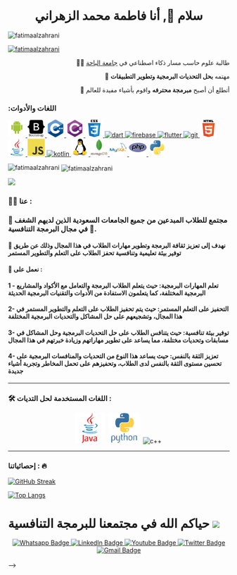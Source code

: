<!-- سلام , أنا فاطمة الزهراني 
طالبة علوم حاسب مسار ذكاء اصطناعي في جامعة الباحة
مهتمه بحل التحديات البرمجية وتطوير التطبيقات
أتطلع أن أصبح مبرمجة محترفه واقوم بأشياء مفيدة للعالم
 -->
<h1 align="center">سلام 👋, أنا فاطمة محمد الزهراني</h1>
<p align="left"> <img src="https://komarev.com/ghpvc/?username=fatimaalzahrani&label=Profile%20views&color=0e75b6&style=flat" alt="fatimaalzahrani" /> </p>
<p align="left"> <a href="https://github.com/ryo-ma/github-profile-trophy"><img src="https://github-profile-trophy.vercel.app/?username=fatimaalzahrani" alt="fatimaalzahrani" /></a> </p>
<div align="right">

👨‍💻 طالبة علوم حاسب مسار ذكاء اصطناعي في [جامعة الباحة](https://bu.edu.sa/ar/home)

🤩 مهتمه **بحل التحديات البرمجية وتطوير التطبيقات**

🔭 أتطلع أن أصبح **مبرمجة محترفه** واقوم بأشياء مفيدة للعالم 
</div>

<p align="right">
</p>

<h3 align="left">:اللغات والأدوات </h3>
<p align="left"> <a href="https://developer.android.com" target="_blank" rel="noreferrer"> <img src="https://raw.githubusercontent.com/devicons/devicon/master/icons/android/android-original-wordmark.svg" alt="android" width="40" height="40"/> </a> <a href="https://getbootstrap.com" target="_blank" rel="noreferrer"> <img src="https://raw.githubusercontent.com/devicons/devicon/master/icons/bootstrap/bootstrap-plain-wordmark.svg" alt="bootstrap" width="40" height="40"/> </a> <a href="https://www.w3schools.com/cpp/" target="_blank" rel="noreferrer"> <img src="https://raw.githubusercontent.com/devicons/devicon/master/icons/cplusplus/cplusplus-original.svg" alt="cplusplus" width="40" height="40"/> </a> <a href="https://www.w3schools.com/cs/" target="_blank" rel="noreferrer"> <img src="https://raw.githubusercontent.com/devicons/devicon/master/icons/csharp/csharp-original.svg" alt="csharp" width="40" height="40"/> </a> <a href="https://www.w3schools.com/css/" target="_blank" rel="noreferrer"> <img src="https://raw.githubusercontent.com/devicons/devicon/master/icons/css3/css3-original-wordmark.svg" alt="css3" width="40" height="40"/> </a> <a href="https://dart.dev" target="_blank" rel="noreferrer"> <img src="https://www.vectorlogo.zone/logos/dartlang/dartlang-icon.svg" alt="dart" width="40" height="40"/> </a> <a href="https://firebase.google.com/" target="_blank" rel="noreferrer"> <img src="https://www.vectorlogo.zone/logos/firebase/firebase-icon.svg" alt="firebase" width="40" height="40"/> </a> <a href="https://flutter.dev" target="_blank" rel="noreferrer"> <img src="https://www.vectorlogo.zone/logos/flutterio/flutterio-icon.svg" alt="flutter" width="40" height="40"/> </a> <a href="https://git-scm.com/" target="_blank" rel="noreferrer"> <img src="https://www.vectorlogo.zone/logos/git-scm/git-scm-icon.svg" alt="git" width="40" height="40"/> </a> <a href="https://www.w3.org/html/" target="_blank" rel="noreferrer"> <img src="https://raw.githubusercontent.com/devicons/devicon/master/icons/html5/html5-original-wordmark.svg" alt="html5" width="40" height="40"/> </a> <a href="https://www.java.com" target="_blank" rel="noreferrer"> <img src="https://raw.githubusercontent.com/devicons/devicon/master/icons/java/java-original.svg" alt="java" width="40" height="40"/> </a> <a href="https://developer.mozilla.org/en-US/docs/Web/JavaScript" target="_blank" rel="noreferrer"> <img src="https://raw.githubusercontent.com/devicons/devicon/master/icons/javascript/javascript-original.svg" alt="javascript" width="40" height="40"/> </a> <a href="https://kotlinlang.org" target="_blank" rel="noreferrer"> <img src="https://www.vectorlogo.zone/logos/kotlinlang/kotlinlang-icon.svg" alt="kotlin" width="40" height="40"/> </a> <a href="https://www.linux.org/" target="_blank" rel="noreferrer"> <img src="https://raw.githubusercontent.com/devicons/devicon/master/icons/linux/linux-original.svg" alt="linux" width="40" height="40"/> </a> <a href="https://www.mongodb.com/" target="_blank" rel="noreferrer"> <img src="https://raw.githubusercontent.com/devicons/devicon/master/icons/mongodb/mongodb-original-wordmark.svg" alt="mongodb" width="40" height="40"/> </a> <a href="https://www.mysql.com/" target="_blank" rel="noreferrer"> <img src="https://raw.githubusercontent.com/devicons/devicon/master/icons/mysql/mysql-original-wordmark.svg" alt="mysql" width="40" height="40"/> </a> <a href="https://www.php.net" target="_blank" rel="noreferrer"> 
 <img src="https://raw.githubusercontent.com/devicons/devicon/master/icons/php/php-original.svg" alt="php" width="40" height="40"/> </a> <a href="https://www.python.org" target="_blank" rel="noreferrer"> 
 <img src="https://raw.githubusercontent.com/devicons/devicon/master/icons/python/python-original.svg" alt="python" width="40" height="40"/> </a> </p>

<p><img align="left" src="https://github-readme-stats.vercel.app/api/top-langs?username=fatimaalzahrani&show_icons=true&locale=en&layout=compact" alt="fatimaalzahrani" /></p>

<p>&nbsp;<img align="center" src="https://github-readme-stats.vercel.app/api?username=fatimaalzahrani&show_icons=true&locale=en" alt="fatimaalzahrani" /></p>

<!-- ## مجتمع البرمجة التنافسية 


<div id="header" align="center">
<!--   <img src="https://media4.giphy.com/media/hpXdHPfFI5wTABdDx9/giphy.gif?cid=ecf05e47svoqlujyys5zh9k9br5w55fhiw8cespm4jo070ga&rid=giphy.gif&ct=g" width="300"/> -->
  <img src="https://user-images.githubusercontent.com/128253849/226133594-a8e48796-d947-4669-9674-ccb21c7f5505.jpg" width="600"/>
</div>

### :woman_technologist: عنا :

### مجتمع للطلاب المبدعين من جميع الجامعات السعودية الذين لديهم الشغف 🤩 في مجال البرمجة التنافسية 🤖.
<!-- <img src="https://media.giphy.com/media/WUlplcMpOCEmTGBtBW/giphy.gif" width="30">
 -->

#### :seedling: نهدف إلى تعزيز ثقافة البرمجة وتطوير مهارات الطلاب في هذا المجال وذلك عن طريق توفير بيئة تعليمية وتنافسية تحفز الطلاب على التعلم والتطوير المستمر

 #### :telescope:   نعمل على : 
 
#### 1 - تعلم المهارات البرمجية: حيث يتعلم الطلاب البرمجة والتعامل مع الأكواد والمشاريع البرمجية المختلفة، كما يتعلمون الاستفادة من الأدوات والتقنيات البرمجية الحديثة

#### 2- التحفيز على التعلم المستمر: حيث يتم تحفيز الطلاب على التعلم والتطوير المستمر في هذا المجال، وتشجيعهم على حل المشاكل والتحديات البرمجية المختلفة

#### 3- توفير بيئة تنافسية: حيث يتنافس الطلاب على حل التحديات البرمجية وحل المشاكل في مسابقات وتحديات مختلفة، مما يساعد على تطوير مهاراتهم وزيادة خبرتهم في هذا المجال

#### 4- تعزيز الثقة بالنفس: حيث يساعد هذا النوع من التحديات والمنافسات البرمجية على تحسين مستوى الثقة بالنفس لدى الطلاب، وتحفيزهم على تحمل المخاطر وتجربة أشياء جديدة

---

### :hammer_and_wrench: اللغات المستخدمة لحل التديات :
<div align="center">
  <img src="https://github.com/devicons/devicon/blob/master/icons/java/java-original-wordmark.svg" title="Java" alt="Java" width="70" height="70"/>&nbsp;
  <img src="https://github.com/devicons/devicon/blob/master/icons/python/python-original-wordmark.svg" title="Python" alt="Python" width="70" height="70"/>&nbsp;
  <img src="https://github.com/isocpp/logos/blob/master/cpp_logo.svg" title="c++" alt="c++" width="70" height="70"/>&nbsp;
</div>

---

### إحصائياتنا : :fire:
[![GitHub Streak](http://github-readme-streak-stats.herokuapp.com?user=Challengeteam1&theme=dark&background=000000)](https://git.io/streak-stats)


[![Top Langs](https://github-readme-stats.vercel.app/api/top-langs/?username=Challengeteam1&layout=compact&theme=vision-friendly-dark)](https://github.com/anuraghazra/github-readme-stats)

<h1>
  حياكم الله في مجتمعنا للبرمجة التنافسية
  <img src="https://media.giphy.com/media/hvRJCLFzcasrR4ia7z/giphy.gif" width="30px"/>
</h1>

<div id="badges" align="center">
  <a href="https://chat.whatsapp.com/IwAfr8zkfwSHIDwoMB97zr">
    <img src="https://img.shields.io/badge/WhatsApp-25D366?style=for-the-badge&logo=whatsapp&logoColor=white" alt="Whatsapp Badge"/>
  </a>
  <a href="your-linkedin-URL">
    <img src="https://img.shields.io/badge/LinkedIn-blue?style=for-the-badge&logo=linkedin&logoColor=white" alt="LinkedIn Badge"/>
  </a>
  <a href="your-youtube-URL">
    <img src="https://img.shields.io/badge/YouTube-red?style=for-the-badge&logo=youtube&logoColor=white" alt="Youtube Badge"/>
  </a>
  <a href="your-twitter-URL">
    <img src="https://img.shields.io/badge/Twitter-blue?style=for-the-badge&logo=twitter&logoColor=white" alt="Twitter Badge"/>
  </a>
  <a href="your-Gmail-URL">
    <img src="https://img.shields.io/badge/Gmail-D14836?style=for-the-badge&logo=gmail&logoColor=white" alt="Gmail Badge"/>
  </a>
</div>
<div id="badges" align="center">
  <img src="https://komarev.com/ghpvc/?username=Challengeteam1&style=flat-square&color=blue" alt=""/>
</div> 
 -->
<!-- _____________________________________________________________________________________________________________________________________ -->
<!--
![ddacf13289d443f7425a0460e613560d](https://user-images.githubusercontent.com/128253849/226133594-a8e48796-d947-4669-9674-ccb21c7f5505.jpg)
### 
[<img src="https://user-images.githubusercontent.com/128253849/226134278-43ae2321-712b-492a-ab8b-c24895d5d941.png" alt="whatsapp" width="100"/>](https://chat.whatsapp.com/IwAfr8zkfwSHIDwoMB97zr)
  <a href="your-youtube-URL">
    <img src="https://img.shields.io/badge/YouTube-red?style=for-the-badge&logo=youtube&logoColor=white" alt="Youtube Badge"/>
  </a>
  <a href="your-twitter-URL">
    <img src="https://img.shields.io/badge/Twitter-blue?style=for-the-badge&logo=twitter&logoColor=white" alt="Twitter Badge"/>
  </a>
  <h1>
  hey there
  <img src="https://media.giphy.com/media/hvRJCLFzcasrR4ia7z/giphy.gif" width="30px"/>
</h1>
<img src="https://komarev.com/ghpvc/?username=your-github-username&style=flat-square&color=blue" alt=""/>

#### هذا الحساب يحتوي على التحديات المرفوعه والمُعتمدة من فريق التحدي بالاضافة لحلها ✨ 

Here are some ideas to get you started:

- 🔭 I’m currently working on ...
- 🌱 I’m currently learning ...
- 👯 I’m looking to collaborate on ...
- 🤔 I’m looking for help with ...
- 💬 Ask me about ...
- 📫 How to reach me: ...
- 😄 Pronouns: ...
- ⚡ Fun fact: ...
-->
